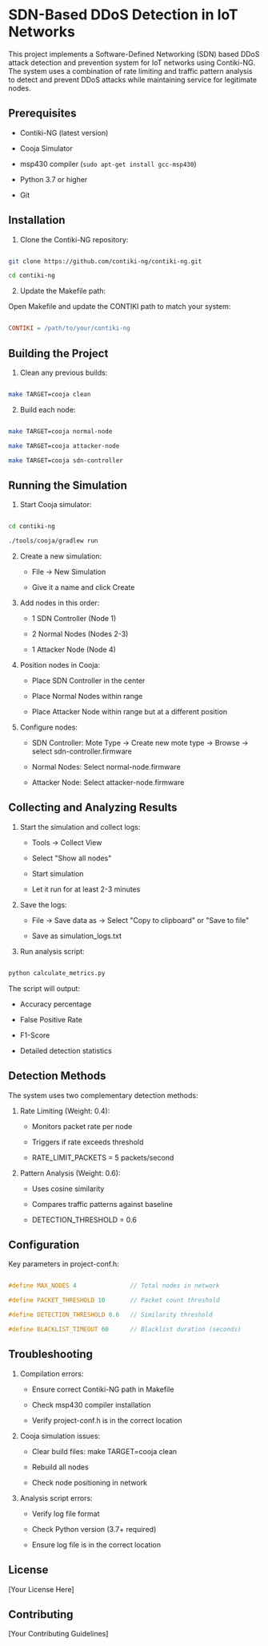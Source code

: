 # SDN-Based DDoS Detection in IoT Networks

This project implements a Software-Defined Networking (SDN) based DDoS attack detection and prevention system for IoT networks using Contiki-NG. The system uses a combination of rate limiting and traffic pattern analysis to detect and prevent DDoS attacks while maintaining service for legitimate nodes.

## Prerequisites

- Contiki-NG (latest version)

- Cooja Simulator

- msp430 compiler (`sudo apt-get install gcc-msp430`)

- Python 3.7 or higher

- Git

## Installation

1. Clone the Contiki-NG repository:

```bash

git clone https://github.com/contiki-ng/contiki-ng.git

cd contiki-ng

```

2. Update the Makefile path:

Open Makefile and update the CONTIKI path to match your system:

```makefile

CONTIKI = /path/to/your/contiki-ng

```

## Building the Project

1. Clean any previous builds:

```bash

make TARGET=cooja clean

```

2. Build each node:

```bash

make TARGET=cooja normal-node

make TARGET=cooja attacker-node

make TARGET=cooja sdn-controller

```

## Running the Simulation

1. Start Cooja simulator:

```bash

cd contiki-ng

./tools/cooja/gradlew run

```

2. Create a new simulation:

   - File → New Simulation

   - Give it a name and click Create

3. Add nodes in this order:

   - 1 SDN Controller (Node 1)

   - 2 Normal Nodes (Nodes 2-3)

   - 1 Attacker Node (Node 4)

4. Position nodes in Cooja:

   - Place SDN Controller in the center

   - Place Normal Nodes within range

   - Place Attacker Node within range but at a different position

5. Configure nodes:

   - SDN Controller: Mote Type → Create new mote type → Browse → select sdn-controller.firmware

   - Normal Nodes: Select normal-node.firmware

   - Attacker Node: Select attacker-node.firmware

## Collecting and Analyzing Results

1. Start the simulation and collect logs:

   - Tools → Collect View

   - Select "Show all nodes"

   - Start simulation

   - Let it run for at least 2-3 minutes

2. Save the logs:

   - File → Save data as → Select "Copy to clipboard" or "Save to file"

   - Save as simulation_logs.txt

3. Run analysis script:

```bash

python calculate_metrics.py

```

The script will output:

- Accuracy percentage

- False Positive Rate

- F1-Score

- Detailed detection statistics

## Detection Methods

The system uses two complementary detection methods:

1. Rate Limiting (Weight: 0.4):

   - Monitors packet rate per node

   - Triggers if rate exceeds threshold

   - RATE_LIMIT_PACKETS = 5 packets/second

2. Pattern Analysis (Weight: 0.6):

   - Uses cosine similarity

   - Compares traffic patterns against baseline

   - DETECTION_THRESHOLD = 0.6

## Configuration

Key parameters in project-conf.h:

```c

#define MAX_NODES 4               // Total nodes in network

#define PACKET_THRESHOLD 10       // Packet count threshold

#define DETECTION_THRESHOLD 0.6   // Similarity threshold

#define BLACKLIST_TIMEOUT 60      // Blacklist duration (seconds)

```

## Troubleshooting

1. Compilation errors:

   - Ensure correct Contiki-NG path in Makefile

   - Check msp430 compiler installation

   - Verify project-conf.h is in the correct location

2. Cooja simulation issues:

   - Clear build files: make TARGET=cooja clean

   - Rebuild all nodes

   - Check node positioning in network

3. Analysis script errors:

   - Verify log file format

   - Check Python version (3.7+ required)

   - Ensure log file is in the correct location

## License

[Your License Here]

## Contributing

[Your Contributing Guidelines]

